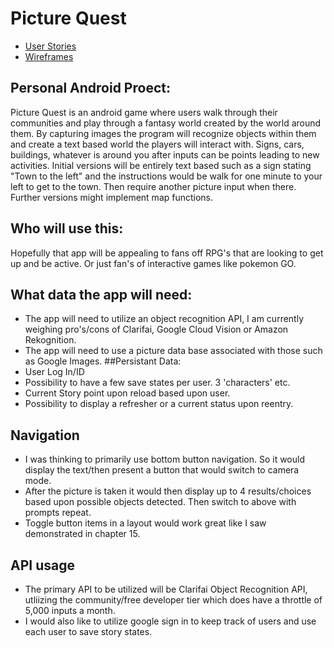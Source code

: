 # Picture Quest

* [User Stories](docs/user-stories.md)
* [Wireframes](docs/wireframes.md)

## Personal Android Proect:
Picture Quest is an android game where users walk through their communities and play through a fantasy world created by the world around them. By capturing images the program will recognize objects within them and create a text based world the players will interact with. Signs, cars, buildings, whatever is around you after inputs can be points leading to new activities. Initial versions will be entirely text based such as a sign stating "Town to the left" and the instructions would be walk for one minute to your left to get to the town. Then require another picture input when there. Further versions might implement map functions.

## Who will use this:
Hopefully that app will be appealing to fans off RPG's that are looking to get up and be active. Or just fan's of interactive games like pokemon GO.

## What data the app will need:
* The app will need to utilize an object recognition API, I am currently weighing pro's/cons of Clarifai, Google Cloud Vision or Amazon Rekognition.
* The app will need to use a picture data base associated with those such as Google Images.
##Persistant Data:
* User Log In/ID
* Possibility to have a few save states per user. 3 'characters' etc.
* Current Story point upon reload based upon user.
* Possibility to display a refresher or a current status upon reentry.
## Navigation
* I was thinking to primarily use bottom button navigation. So it would display the text/then present a button that would switch to camera mode.
* After the picture is taken it would then display up to 4 results/choices based upon possible objects detected. Then switch to above with prompts repeat.
* Toggle button items in a layout would work great like I saw demonstrated in chapter 15.

## API usage
* The primary API to be utilized will be Clarifai Object Recognition API, utliizing the community/free developer tier which does have a throttle of 5,000 inputs a month. 
* I would also like to utilize google sign in to keep track of users and use each user to save story states. 
